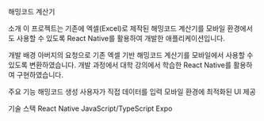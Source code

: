 해밍코드 계산기

소개
이 프로젝트는 기존에 엑셀(Excel)로 제작된 해밍코드 계산기를 모바일 환경에서도 사용할 수 있도록 React Native를 활용하여 개발한 애플리케이션입니다.

개발 배경
아버지의 요청으로 기존 엑셀 기반 해밍코드 계산기를 모바일에서 사용할 수 있도록 변환하였습니다. 
개발 과정에서 대학 강의에서 학습한 React Native를 활용하여 구현하였습니다.

주요 기능
해밍코드 생성
사용자가 직접 데이터를 입력
모바일 환경에 최적화된 UI 제공

기술 스택
React Native
JavaScript/TypeScript
Expo
